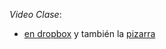 *Video Clase*: 
- [en dropbox](rendereando.aun) y también la [pizarra](https://drive.google.com/file/d/1rCt-xfzuNGDXQAefh5U6iLr5g28p8pCB/view?usp=sharing)

